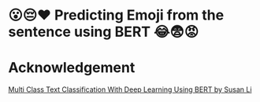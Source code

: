 # 😮😔❤️ Predicting Emoji from the sentence using BERT 😂😨😡 


# Acknowledgement

[Multi Class Text Classification With Deep Learning Using BERT by Susan Li](https://towardsdatascience.com/multi-class-text-classification-with-deep-learning-using-bert-b59ca2f5c613)
